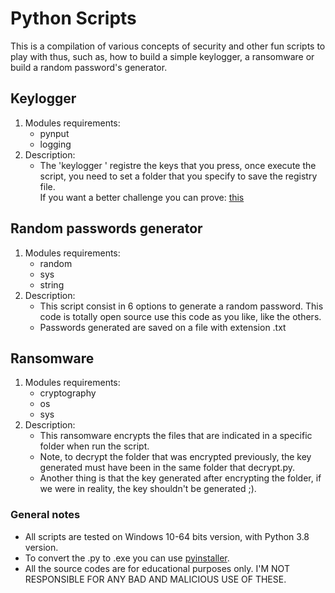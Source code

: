 # Python Scripts
This is a compilation of various concepts of security and other fun scripts to play with thus, such as, 
how to build a simple keylogger, 
a ransomware or 
build a random password's generator.


## Keylogger
1. Modules requirements:
    - pynput
    - logging
2. Description:
    - The 'keylogger ' registre the keys that you press, 
      once execute the script, you need to set a folder that you specify to save the registry file.  
      If you want a better challenge you can prove:
      [this](https://www.thepythoncode.com/article/write-a-keylogger-python)
      
## Random passwords generator
1. Modules requirements:
    - random
    - sys
    - string
2. Description:
    - This script consist in 6 options to generate a random password.
    This code is totally open source use this code as you like, like the others.
    - Passwords generated are saved on a file with extension .txt
## Ransomware
1. Modules requirements:
    - cryptography
    - os
    - sys
2. Description:
    - This ransomware encrypts the files that are indicated in a specific folder when run the script.
    - Note, to decrypt the folder that was encrypted previously,
    the key generated must have been in the same folder that decrypt.py.
    - Another thing is that the key generated after encrypting the folder, 
      if we were in reality, the key shouldn't be generated ;).
### General notes
- All scripts are tested on Windows 10-64 bits version, with Python 3.8 version.
- To convert the .py to .exe you can use [pyinstaller](https://www.pyinstaller.org/).
- All the source codes are for educational purposes only.
    I'M NOT RESPONSIBLE FOR ANY BAD AND MALICIOUS USE OF THESE.